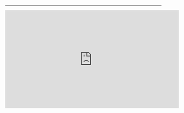﻿
---
<iframe width="560" height="315" src="https://www.youtube.com/embed/kDCO6gfNMV0?list=PL1DEQjXG2xnLss44EgCJq1bAM-Blgf2jd" frameborder="0" allowfullscreen></iframe>